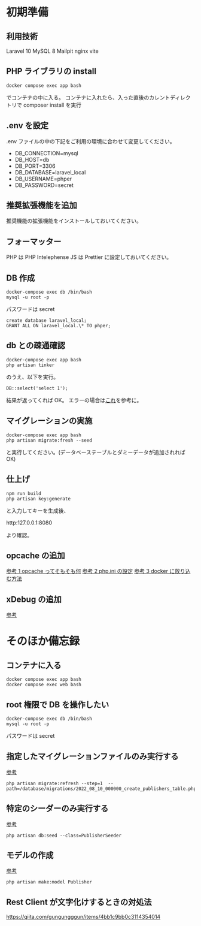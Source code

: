 # 初期準備

## 利用技術

Laravel 10
MySQL 8
Mailpit
nginx
vite

## PHP ライブラリの install

```
docker compose exec app bash
```

でコンテナの中に入る。
コンテナに入れたら、入った直後のカレントディレクトリで composer install を実行

## .env を設定

.env ファイルの中の下記をご利用の環境に合わせて変更してください。

-   DB_CONNECTION=mysql
-   DB_HOST=db
-   DB_PORT=3306
-   DB_DATABASE=laravel_local
-   DB_USERNAME=phper
-   DB_PASSWORD=secret

## 推奨拡張機能を追加

推奨機能の拡張機能をインストールしておいてください。

## フォーマッター

PHP は PHP Intelephense
JS は Prettier
に設定しておいてください。

## DB 作成

```
docker-compose exec db /bin/bash
mysql -u root -p
```

パスワードは secret

```
create database laravel_local;
GRANT ALL ON laravel_local.\* TO phper;
```

## db との疎通確認

```
docker-compose exec app bash
php artisan tinker
```

のうえ、以下を実行。

```
DB::select('select 1');
```

結果が返ってくれば OK。
エラーの場合は[これ](https://qiita.com/ucan-lab/items/20a5a6ad7faea7cd622f)を参考に。

## マイグレーションの実施

```
docker-compose exec app bash
php artisan migrate:fresh --seed
```

と実行してください。(データベーステーブルとダミーデータが追加されれば OK)

## 仕上げ

```
npm run build
php artisan key:generate
```

と入力してキーを生成後、

http:127.0.0.1:8080

より確認。

## opcache の追加

[参考 1 opcache ってそもそも何](https://qiita.com/ucan-lab/items/850bfd3afd3cc0fff60f)
[参考 2 php.ini の設定](https://www.php.net/manual/ja/opcache.installation.php)
[参考 3 docker に放り込む方法](https://blog.bassbone.tokyo/archives/1125)

## xDebug の追加

[参考](https://ichi-station.com/php-xdebug-vscode-docker/)

# そのほか備忘録

## コンテナに入る

```
docker compose exec app bash
docker compose exec web bash
```

## root 権限で DB を操作したい

```
docker-compose exec db /bin/bash
mysql -u root -p
```

パスワードは secret

## 指定したマイグレーションファイルのみ実行する

[参考](https://takuya-1st.hatenablog.jp/entry/2019/09/18/184255)

```
php artisan migrate:refresh --step=1  --path=/database/migrations/2022_08_10_000000_create_publishers_table.php
```

## 特定のシーダーのみ実行する

[参考](https://qiita.com/niiyz/items/c36191fc2c5d48e7e544)

```
php artisan db:seed --class=PublisherSeeder
```

## モデルの作成

[参考](https://qiita.com/niisan-tokyo/items/9c799989cb535489f201)

```
php artisan make:model Publisher
```

## Rest Client が文字化けするときの対処法

https://qiita.com/gungungggun/items/4bb1c9bb0c3114354014
